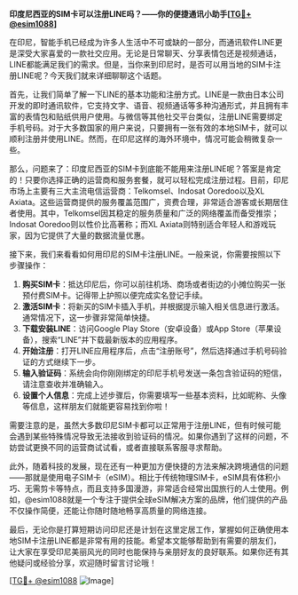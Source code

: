 **印度尼西亚的SIM卡可以注册LINE吗？——你的便捷通讯小助手[[TG💪+ @esim1088](https://t.me/s/esim1088)]**

在印尼，智能手机已经成为许多人生活中不可或缺的一部分，而通讯软件LINE更是深受大家喜爱的一款社交应用。无论是日常聊天、分享表情包还是视频通话，LINE都能满足我们的需求。但是，当你来到印尼时，是否可以用当地的SIM卡注册LINE呢？今天我们就来详细聊聊这个话题。

首先，让我们简单了解一下LINE的基本功能和注册方式。LINE是一款由日本公司开发的即时通讯软件，它支持文字、语音、视频通话等多种沟通形式，并且拥有丰富的表情包和贴纸供用户使用。与微信等其他社交平台类似，注册LINE需要绑定手机号码。对于大多数国家的用户来说，只要拥有一张有效的本地SIM卡，就可以顺利注册并使用LINE。然而，在印尼这样的海外环境中，情况可能会稍微复杂一些。

那么，问题来了：印度尼西亚的SIM卡到底能不能用来注册LINE呢？答案是肯定的！只要你选择正确的运营商和服务套餐，就可以轻松完成注册过程。目前，印尼市场上主要有三大主流电信运营商：Telkomsel、Indosat Ooredoo以及XL Axiata。这些运营商提供的服务覆盖范围广，资费合理，非常适合游客或长期居住者使用。其中，Telkomsel因其稳定的服务质量和广泛的网络覆盖而备受推崇；Indosat Ooredoo则以性价比高著称；而XL Axiata则特别适合年轻人和游戏玩家，因为它提供了大量的数据流量优惠。

接下来，我们来看看如何用印尼的SIM卡注册LINE。一般来说，你需要按照以下步骤操作：

1. **购买SIM卡**：抵达印尼后，你可以前往机场、商场或者街边的小摊位购买一张预付费SIM卡。记得带上护照以便完成实名登记手续。
2. **激活SIM卡**：将新买的SIM卡插入手机，并根据提示输入相关信息进行激活。通常情况下，这一步骤非常简单快捷。
3. **下载安装LINE**：访问Google Play Store（安卓设备）或App Store（苹果设备），搜索“LINE”并下载最新版本的应用程序。
4. **开始注册**：打开LINE应用程序后，点击“注册账号”，然后选择通过手机号码验证的方式继续下一步。
5. **输入验证码**：系统会向你刚刚绑定的印尼手机号发送一条包含验证码的短信，请注意查收并准确输入。
6. **设置个人信息**：完成上述步骤后，你需要填写一些基本资料，比如昵称、头像等信息，这样朋友们就能更容易找到你啦！

需要注意的是，虽然大多数印尼SIM卡都可以正常用于注册LINE，但有时候可能会遇到某些特殊情况导致无法接收到验证码的情况。如果你遇到了这样的问题，不妨尝试更换不同的运营商试试看，或者直接联系客服寻求帮助。

此外，随着科技的发展，现在还有一种更加方便快捷的方法来解决跨境通信的问题——那就是使用电子SIM卡（eSIM）。相比于传统物理SIM卡，eSIM具有体积小巧、无需剪卡等特点，而且支持多国漫游，非常适合经常出国旅行的人士使用。例如，@esim1088就是一个专注于提供全球eSIM解决方案的品牌，他们提供的产品不仅操作简便，还能让你随时随地畅享高质量的网络连接。

最后，无论你是打算短期访问印尼还是计划在这里定居工作，掌握如何正确使用本地SIM卡注册LINE都是非常有用的技能。希望本文能够帮助到有需要的朋友们，让大家在享受印尼美丽风光的同时也能保持与亲朋好友的良好联系。如果你还有其他疑问或经验分享，欢迎随时留言讨论哦！

[[TG💪+ @esim1088](https://t.me/s/esim1088) ![Image](https://i.postimg.cc/4NQfJmqS/Snipaste-2025-05-13-00-14-12.png)]